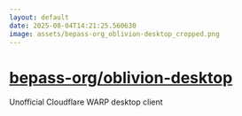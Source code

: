 ```yaml
---
layout: default
date: 2025-08-04T14:21:25.560630
image: assets/bepass-org_oblivion-desktop_cropped.png
---
```


# [bepass-org/oblivion-desktop](https://github.com/bepass-org/oblivion-desktop)

Unofficial Cloudflare WARP desktop client
